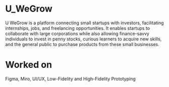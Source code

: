 # U_WeGrow
U WeGrow is a platform connecting small startups with investors, facilitating internships, jobs, and freelancing opportunities. 
It enables startups to collaborate with large corporations while also allowing finance-savvy individuals to invest in penny stocks, curious learners to acquire new skills, and the general public to purchase products from these small businesses.

# Worked on
Figma, Miro, UI/UX, Low-Fidelity and High-Fidelity Prototyping
